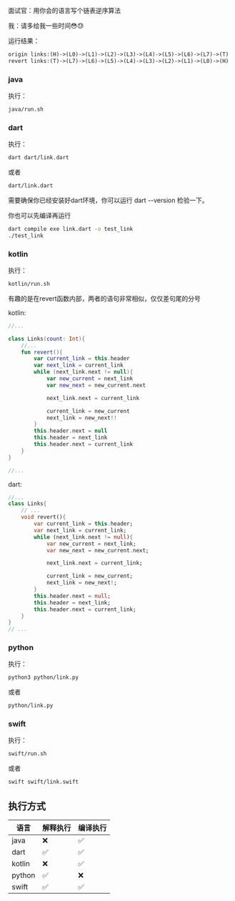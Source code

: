 面试官：用你会的语言写个链表逆序算法

我：请多给我一些时间😳😓


运行结果：
```txt
origin links:(H)->(L0)->(L1)->(L2)->(L3)->(L4)->(L5)->(L6)->(L7)->(T)
revert links:(T)->(L7)->(L6)->(L5)->(L4)->(L3)->(L2)->(L1)->(L0)->(H)
```

### java
执行：
```bash
java/run.sh
```

### dart

执行：
```bash
dart dart/link.dart
```
或者
```bash
dart/link.dart
```

需要确保你已经安装好dart环境，你可以运行 dart --version 检验一下。

你也可以先编译再运行
```bash
dart compile exe link.dart -o test_link
./test_link
```

### kotlin

执行：
```bash
kotlin/run.sh
```


有趣的是在revert函数内部，两者的语句非常相似，仅仅差句尾的分号

kotlin:
```kotlin
//...

class Links(count: Int){
    //...
    fun revert(){
        var current_link = this.header
        var next_link = current_link
        while (next_link.next != null){
            var new_current = next_link
            var new_next = new_current.next

            next_link.next = current_link

            current_link = new_current
            next_link = new_next!!
        }
        this.header.next = null
        this.header = next_link
        this.header.next = current_link
    }
}

//...
```

dart:
```dart
//...
class Links{
    // ...
    void revert(){
        var current_link = this.header;
        var next_link = current_link;
        while (next_link.next != null){
            var new_current = next_link;
            var new_next = new_current.next;

            next_link.next = current_link;

            current_link = new_current;
            next_link = new_next!;
        }
        this.header.next = null;
        this.header = next_link;
        this.header.next = current_link;
    }
}
// ...
```

### python


执行：
```bash
python3 python/link.py
```
或者
```bash
python/link.py
```

### swift

执行：
```bash
swift/run.sh
```
或者
```bash
swift swift/link.swift 
```


## 执行方式

语言 | 解释执行 | 编译执行
----|----|----
java| ❌ |✅ 
dart |✅| ✅
kotlin| ❌ |✅ 
python|✅| ❌ 
swift|✅| ✅
